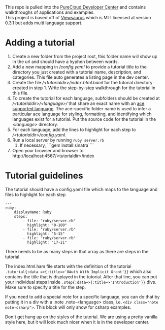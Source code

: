 This repo is pulled into the [PureCloud Developer Center](http://developer.mypurecloud.com) and contains walkthroughs of applications and examples.  
This project is based off of [Viewsaurus](https://www.npmjs.com/package/viewsaurus) which is MIT licensed at version 0.3.1 but adds multi language support.

# Adding a tutorial
1. Create a new folder from the project root, this folder name will show up in the url and should have a hyphen between words.
2. Add a new mapping in _/config.yaml_ to provide a tutorial title to the directory you just created with a tutorial name, description, and categories.  This file auto generates a listing page in the dev center.
3. Create the file  _/\<tutorialdir>/index.html.haml_ for the tutorial directory created in step 1. Write the step-by-step walkthrough for the tutorial in this file.
4. To create the tutorial for each language, subfolders should be created at _/\<tutorialdir>/\<language>/_ that share an exact name with an [ace supported language](https://cdnjs.com/libraries/ace/). The ace-specific folder name is used to infer a particular ace language for styling, formatting, and identifying which languages exist for a tutorial. Put the source code for the tutorial in the _\<language>_ directory.
5. For each language, add the lines to highlight for each step to _/\<tutorialdir>/config.yaml_.
6. Run a local server by running ```ruby server.rb```
	1. If necessary, ```gem install sinatra````
7. Open your browser and browser to http://localhost:4567/\<tutorialdir>/index

# Tutorial guidelines
The tutorial should have a config.yaml file which maps to the language and files to highlight for each step
```
---
ruby:
    displayName: Ruby
    steps:
        - file: "ruby/server.rb"
          highlight: "0-100"
        - file: "ruby/server.rb"
          highlight: "5-15"
        - file: "ruby/server.rb"
          highlight: "17-21"

```

There needs to be as many steps in that array as there are steps in the tutorial.

The index.html.ham file starts with the definition of the tutorial ```.tutorial{:data =>{:title=>'OAuth With Implicit Grant'}}``` which also contains the title that is displayed in the tutorial.  After that line, you can put your individual steps inside ```.step{:data=>{:title=>'Introduction'}}``` divs.  Make sure to specify a title for the step.

If you need to add a special note for a specific language, you can do that by putting it in a div with a .note .note-\<language> class, i.e. ```<div class="note note-csharp">```.  This block will only show for csharp examples.  


Don't get hung up on the styles of the tutorial.  We are using a pretty vanilla style here, but it will look much nicer when it is in the developer center.
